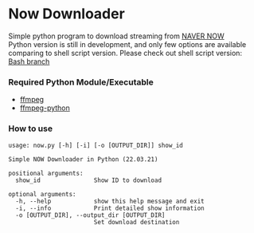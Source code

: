 # Now Downloader
Simple python program to download streaming from [NAVER NOW](https://now.naver.com)   
Python version is still in development, and only few options are available comparing to shell script version.
Please check out shell script version: [Bash branch](https://github.com/TheNoFace/now_downloader/tree/master)

### Required Python Module/Executable
- [ffmpeg](https://ffmpeg.org/)
- [ffmpeg-python](https://github.com/kkroening/ffmpeg-python)

### How to use
```
usage: now.py [-h] [-i] [-o [OUTPUT_DIR]] show_id

Simple NOW Downloader in Python (22.03.21)

positional arguments:
  show_id               Show ID to download

optional arguments:
  -h, --help            show this help message and exit
  -i, --info            Print detailed show information
  -o [OUTPUT_DIR], --output_dir [OUTPUT_DIR]
                        Set download destination
```
